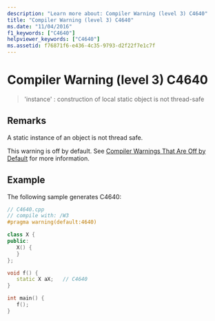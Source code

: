 ```yaml
---
description: "Learn more about: Compiler Warning (level 3) C4640"
title: "Compiler Warning (level 3) C4640"
ms.date: "11/04/2016"
f1_keywords: ["C4640"]
helpviewer_keywords: ["C4640"]
ms.assetid: f76871f6-e436-4c35-9793-d2f22f7e1c7f
---
```

# Compiler Warning (level 3) C4640

> 'instance' : construction of local static object is not thread-safe

## Remarks

A static instance of an object is not thread safe.

This warning is off by default. See [Compiler Warnings That Are Off by Default](../../preprocessor/compiler-warnings-that-are-off-by-default.md) for more information.

## Example

The following sample generates C4640:

```cpp
// C4640.cpp
// compile with: /W3
#pragma warning(default:4640)

class X {
public:
   X() {
   }
};

void f() {
   static X aX;   // C4640
}

int main() {
   f();
}
```

